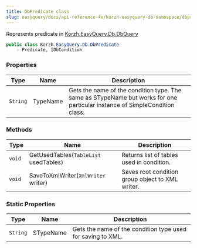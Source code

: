 ```yaml
---
title: DbPredicate class
slug: easyquery/docs/api-reference-4x/korzh-easyquery-db-namespace/dbpredicate-class
---
```



Represents predicate in [Korzh.EasyQuery.Db.DbQuery](/api-reference-4x/korzh-easyquery-db-namespace/dbquery-class)
```csharp
public class Korzh.EasyQuery.Db.DbPredicate
    : Predicate, IDbCondition

```

### Properties

| Type | Name | Description | 
| --- | --- | --- | 
| `String` | TypeName | Gets the name of the condition type.  The same as STypeName but works for one particular instance of SimpleCondition class. | 


### Methods

| Type | Name | Description | 
| --- | --- | --- | 
| `void` | GetUsedTables(`TableList` usedTables) | Returns list of tables used in condition. | 
| `void` | SaveToXmlWriter(`XmlWriter` writer) | Saves root condition group object to XML writer. | 


### Static Properties

| Type | Name | Description | 
| --- | --- | --- | 
| `String` | STypeName | Gets the name of the condition type used for saving to XML. |